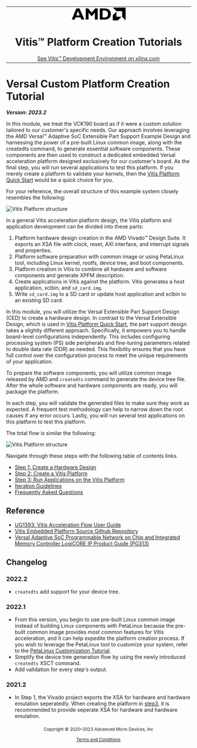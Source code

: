 <table class="sphinxhide" width="100%">
 <tr width="100%">
    <td align="center"><img src="https://raw.githubusercontent.com/Xilinx/Image-Collateral/main/xilinx-logo.png" width="30%"/><h1>Vitis™ Platform Creation Tutorials</h1>
    <a href="https://www.xilinx.com/products/design-tools/vitis.html">See Vitis™ Development Environment on xilinx.com</br></a>
    </td>
 </tr>
</table>

# Versal Custom Platform Creation Tutorial

***Version: 2023.2***

In this module, we treat the VCK190 board as if it were a custom solution tailored to our customer's specific needs. Our approach involves leveraging the AMD Versal™ Adaptive SoC Extensible Part Support Example Design and harnessing the power of a pre-built Linux common image, along with the createdts command, to generate essential software components. These components are then used to construct a dedicated embedded Versal acceleration platform designed exclusively for our customer's board. As the final step, you will run several applications to test this platform. If you merely create a platform to validate your kernels, then the [Vitis Platform Quick Start](../../../Getting_Started/Vitis_Platform/README.md) would be a quick choice for you.


For your reference, the overall structure of this example system closely resembles the following:

![Vitis Platform structure](images/structure.svg)

In a general Vitis acceleration platform design, the Vitis platform and application development can be divided into these parts:

1. Platform hardware design creation in the AMD Vivado™ Design Suite. It exports an XSA file with clock, reset, AXI interface, and interrupt signals and properties.
2. Platform software preparation with common image or using PetaLinux tool, including Linux kernel, rootfs, device tree, and boot components.
3. Platform creation in Vitis to combine all hardware and software components and generate XPFM description.
4. Create applications in Vitis against the platform. Vitis generates a host application, xclbin, and `sd_card.img`.
5. Write `sd_card.img` to a SD card or update host application and xclbin to an existing SD card.

In this module, you will utilize the Versal Extensible Part Support Design (CED) to create a hardware design. In contrast to the Versal Extensible Design, which is used in [Vitis Platform Quick Start](../../../Getting_Started/Vitis_Platform/README.md), the part support design takes a slightly different approach. Specifically, it empowers you to handle board-level configurations independently. This includes configuring processing system (PS) side peripherals and fine-tuning parameters related to double data rate (DDR) as needed. This flexibility ensures that you have full control over the configuration process to meet the unique requirements of your application.


To prepare the software components, you will utilize common image released by AMD and `createdts` command to generate the device tree file. After the whole software and hardware components are ready, you will package the platform.

In each step, you will validate the generated files to make sure they work as expected. A frequent test methodology can help to narrow down the root causes if any error occurs. Lastly, you will run several test applications on this platform to test this platform.

The total flow is similar the following:

![Vitis Platform structure](images/flow.svg)

Navigate through these steps with the following table of contents links.

- [Step 1: Create a Hardware Design](./step1.md)
- [Step 2: Create a Vitis Platform](./step2.md)
- [Step 3: Run Applications on the Vitis Platform](./step3.md)
- [Iteration Guidelines](./Iteration_guideline.md)
- [Frequently Asked Questions](faq.md)

## Reference

- [UG1393: Vitis Acceleration Flow User Guide](https://docs.xilinx.com/r/en-US/ug1393-vitis-application-acceleration)
- [Vitis Embedded Platform Source Github Repository](https://github.com/Xilinx/Vitis_Embedded_Platform_Source)
- [Versal Adaptive SoC Programmable Network on Chip and Integrated Memory Controller LogiCORE IP Product Guide (PG313)](https://docs.xilinx.com/r/en-US/pg313-network-on-chip)

## Changelog

### 2022.2

- `createdts` add support for your device tree.

### 2022.1

- From this version, you begin to use pre-built Linux common image instead of building Linux components with PetaLinux because the pre-built common image provides most common features for Vitis acceleration, and it can help expedite the platform creation process. If you wish to leverage the PetaLinux tool to customize your system, refer to the [PetaLinux Customization Tutorial](../../Feature_Tutorials/02_petalinux_customization/README.md).
- Simplify the device tree generation flow by using the newly introduced `createdts` XSCT command.
- Add validation for every step's output.

### 2021.2

- In Step 1, the Vivado project exports the XSA for hardware and hardware emulation seperatedly. When creating the platform in [step3](./step3.md), it is recommended to provide seperate XSA for hardware and hardware emulation.

<p class="sphinxhide" align="center"><sub>Copyright © 2020–2023 Advanced Micro Devices, Inc</sub></p>

<p class="sphinxhide" align="center"><sup><a href="https://www.amd.com/en/corporate/copyright">Terms and Conditions</a></sup></p>
